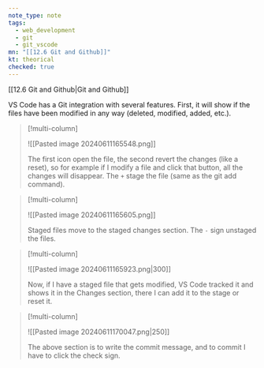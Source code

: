 ```yaml
---
note_type: note
tags:
  - web_development
  - git
  - git_vscode
mn: "[[12.6 Git and Github]]"
kt: theorical
checked: true
---
```

[[12.6 Git and Github|Git and Github]]

VS Code has a Git integration with several features. First, it will show if the files have been modified in any way (deleted, modified, added, etc.). 

>[!multi-column]
>
>![[Pasted image 20240611165548.png]]
>
>The first icon open the file, the second revert the changes (like a reset), so for example if I modify a file and click that button, all the changes will disappear. The `+` stage the file (same as the git add command).



>[!multi-column]
>
>![[Pasted image 20240611165605.png]]
>
>Staged files move to the staged changes section. The `-` sign unstaged the files. 

>[!multi-column]
>
>![[Pasted image 20240611165923.png|300]]
>
>Now, if I have a staged file that gets modified, VS Code tracked it and shows it in the Changes section, there I can add it to the stage or reset it.

>[!multi-column]
>
>![[Pasted image 20240611170047.png|250]]
>
>The above section is to write the commit message, and to commit I have to click the check sign. 



